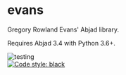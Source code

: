 # evans
Gregory Rowland Evans' Abjad library. <br/>

Requires Abjad 3.4 with Python 3.6+. <br/>

![testing](https://github.com/GregoryREvans/evans/workflows/testing/badge.svg) <br />
[![Code style: black](https://img.shields.io/badge/code%20style-black-000000.svg)](https://github.com/python/black) <br/>

